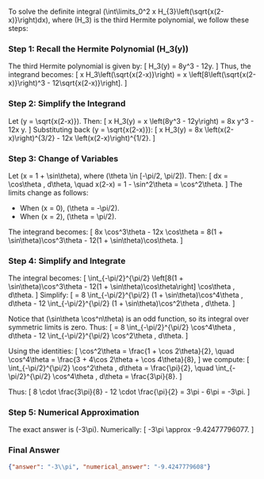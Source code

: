To solve the definite integral \(\int\limits_0^2 x H_{3}\left(\sqrt{x(2-x)}\right)dx\), where \(H_3\) is the third Hermite polynomial, we follow these steps:

### Step 1: Recall the Hermite Polynomial \(H_3(y)\)
The third Hermite polynomial is given by:
\[
H_3(y) = 8y^3 - 12y.
\]
Thus, the integrand becomes:
\[
x H_3\left(\sqrt{x(2-x)}\right) = x \left[8\left(\sqrt{x(2-x)}\right)^3 - 12\sqrt{x(2-x)}\right].
\]

### Step 2: Simplify the Integrand
Let \(y = \sqrt{x(2-x)}\). Then:
\[
x H_3(y) = x \left(8y^3 - 12y\right) = 8x y^3 - 12x y.
\]
Substituting back \(y = \sqrt{x(2-x)}\):
\[
x H_3(y) = 8x \left(x(2-x)\right)^{3/2} - 12x \left(x(2-x)\right)^{1/2}.
\]

### Step 3: Change of Variables
Let \(x = 1 + \sin\theta\), where \(\theta \in [-\pi/2, \pi/2]\). Then:
\[
dx = \cos\theta \, d\theta, \quad x(2-x) = 1 - \sin^2\theta = \cos^2\theta.
\]
The limits change as follows:
- When \(x = 0\), \(\theta = -\pi/2\).
- When \(x = 2\), \(\theta = \pi/2\).

The integrand becomes:
\[
8x \cos^3\theta - 12x \cos\theta = 8(1 + \sin\theta)\cos^3\theta - 12(1 + \sin\theta)\cos\theta.
\]

### Step 4: Simplify and Integrate
The integral becomes:
\[
\int_{-\pi/2}^{\pi/2} \left[8(1 + \sin\theta)\cos^3\theta - 12(1 + \sin\theta)\cos\theta\right] \cos\theta \, d\theta.
\]
Simplify:
\[
= 8 \int_{-\pi/2}^{\pi/2} (1 + \sin\theta)\cos^4\theta \, d\theta - 12 \int_{-\pi/2}^{\pi/2} (1 + \sin\theta)\cos^2\theta \, d\theta.
\]

Notice that \(\sin\theta \cos^n\theta\) is an odd function, so its integral over symmetric limits is zero. Thus:
\[
= 8 \int_{-\pi/2}^{\pi/2} \cos^4\theta \, d\theta - 12 \int_{-\pi/2}^{\pi/2} \cos^2\theta \, d\theta.
\]

Using the identities:
\[
\cos^2\theta = \frac{1 + \cos 2\theta}{2}, \quad \cos^4\theta = \frac{3 + 4\cos 2\theta + \cos 4\theta}{8},
\]
we compute:
\[
\int_{-\pi/2}^{\pi/2} \cos^2\theta \, d\theta = \frac{\pi}{2}, \quad \int_{-\pi/2}^{\pi/2} \cos^4\theta \, d\theta = \frac{3\pi}{8}.
\]

Thus:
\[
8 \cdot \frac{3\pi}{8} - 12 \cdot \frac{\pi}{2} = 3\pi - 6\pi = -3\pi.
\]

### Step 5: Numerical Approximation
The exact answer is \(-3\pi\). Numerically:
\[
-3\pi \approx -9.42477796077.
\]

### Final Answer
```json
{"answer": "-3\\pi", "numerical_answer": "-9.4247779608"}
```